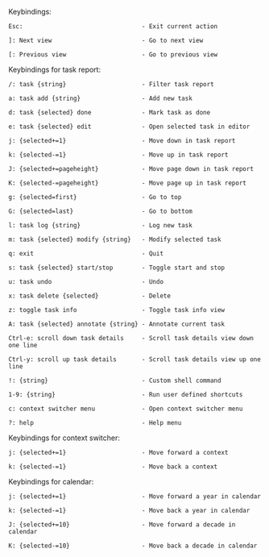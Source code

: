 Keybindings:

    Esc:                                 - Exit current action

    ]: Next view                         - Go to next view

    [: Previous view                     - Go to previous view


Keybindings for task report:

    /: task {string}                     - Filter task report

    a: task add {string}                 - Add new task

    d: task {selected} done              - Mark task as done

    e: task {selected} edit              - Open selected task in editor

    j: {selected+=1}                     - Move down in task report

    k: {selected-=1}                     - Move up in task report

    J: {selected+=pageheight}            - Move page down in task report

    K: {selected-=pageheight}            - Move page up in task report

    g: {selected=first}                  - Go to top

    G: {selected=last}                   - Go to bottom

    l: task log {string}                 - Log new task

    m: task {selected} modify {string}   - Modify selected task

    q: exit                              - Quit

    s: task {selected} start/stop        - Toggle start and stop

    u: task undo                         - Undo

    x: task delete {selected}            - Delete

    z: toggle task info                  - Toggle task info view

    A: task {selected} annotate {string} - Annotate current task

    Ctrl-e: scroll down task details     - Scroll task details view down one line

    Ctrl-y: scroll up task details       - Scroll task details view up one line

    !: {string}                          - Custom shell command

    1-9: {string}                        - Run user defined shortcuts

    c: context switcher menu             - Open context switcher menu

    ?: help                              - Help menu

Keybindings for context switcher:

    j: {selected+=1}                     - Move forward a context

    k: {selected-=1}                     - Move back a context


Keybindings for calendar:

    j: {selected+=1}                     - Move forward a year in calendar

    k: {selected-=1}                     - Move back a year in calendar

    J: {selected+=10}                    - Move forward a decade in calendar

    K: {selected-=10}                    - Move back a decade in calendar
